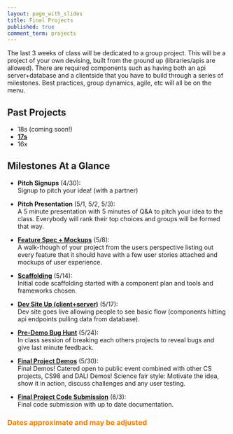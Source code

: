 ```yaml
---
layout: page_with_slides
title: Final Projects
published: true
comment_term: projects
---
```


The last 3 weeks of class will be dedicated to a group project.  This will be a project of your own devising, built from the ground up (libraries/apis are allowed).  There are required components such as having both an api server+database and a clientside that you have to build through a series of milestones. Best practices, group dynamics, agile, etc will all be on the menu.

## Past Projects

* 18s (coming soon!)
* [**17s**](17s/)
* 16x


## Milestones At a Glance

* **Pitch Signups** (4/30):<br><!--7/21/2016-->
  Signup to pitch your idea! (with a partner)

* **Pitch Presentation** (5/1, 5/2, 5/3):<br><!--7/28/2016-->
  A 5 minute presentation with 5 minutes of Q&A to pitch your idea to the class. Everybody will rank their top choices and groups will be formed that way.

* **[Feature Spec + Mockups](feature-spec)** (5/8):<br><!--8/9/2016-->
  A walk-though of your project from the users perspective listing out every feature that it should have with a few user stories attached and mockups of user experience.

* **[Scaffolding](scaffolding)** (5/14):<br><!--8/11/2016-->
  Initial code scaffolding started with a component plan and tools and frameworks chosen.

* **[Dev Site Up (client+server)](dev-site)** (5/17):<br><!--8/16/2016-->
  Dev site goes live allowing people to see basic flow (components hitting api endpoints pulling data from database).

* **[Pre-Demo Bug Hunt](bughunt)** (5/24):<br><!--8/18/2016-->
  In class session of breaking each others projects to reveal bugs and give last minute feedback.

* **[Final Project Demos](final)** (5/30):<br><!--8/24/2016-->
  Final Demos! Catered open to public event combined with other CS projects, CS98 and DALI Demos! Science fair style: Motivate the idea, show it in action, discuss challenges and any user testing.

* **[Final Project Code Submission](final-submission)** (6/3):<br>
  Final code submission with up to date documentation.


### <span style="color: #F27D00">Dates approximate and may be adjusted</span> ##
